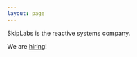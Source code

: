 ```yaml
---
layout: page
---
```


SkipLabs is the reactive systems company.

We are [hiring](mailto:hiring@skiplabs.io)!
